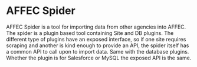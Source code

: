 AFFEC Spider
============

AFFEC Spider is a tool for importing data from other agencies into AFFEC. The
spider is a plugin based tool containing Site and DB plugins. The different type
of plugins have an exposed interface, so if one site requires scraping and
another is kind enough to provide an API, the spider itself has a common API to
call upon to import data. Same with the database plugins. Whether the plugin is
for Salesforce or MySQL the exposed API is the same.
